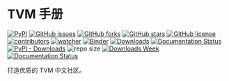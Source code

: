 # TVM 手册

[![PyPI][pypi-badge]][pypi-link]
[![GitHub issues][issue-badge]][issue-link]
[![GitHub forks][fork-badge]][fork-link]
[![GitHub stars][star-badge]][star-link]
[![GitHub license][license-badge]][license-link]
[![contributors][contributor-badge]][contributor-link]
[![watcher][watcher-badge]][watcher-link]
[![Binder][binder-badge]][binder-link]
[![Downloads][download-badge]][download-link]
[![Documentation Status][status-badge]][status-link]
[![PyPI - Downloads][install-badge]][install-link]
![repo size](https://img.shields.io/github/repo-size/xinetzone/tvm-book.svg)
[![Downloads Week](https://pepy.tech/badge/tvm-book/week)](https://pepy.tech/project/tvm-book)
[![Documentation Status][rtd-badge]][rtd-link]

[pypi-badge]: https://img.shields.io/pypi/v/tvm-book.svg
[pypi-link]: https://pypi.org/project/tvm-book/
[issue-badge]: https://img.shields.io/github/issues/xinetzone/tvm-book
[issue-link]: https://github.com/xinetzone/tvm-book/issues
[fork-badge]: https://img.shields.io/github/forks/xinetzone/tvm-book
[fork-link]: https://github.com/xinetzone/tvm-book/network
[star-badge]: https://img.shields.io/github/stars/xinetzone/tvm-book
[star-link]: https://github.com/xinetzone/tvm-book/stargazers
[license-badge]: https://img.shields.io/github/license/xinetzone/tvm-book
[license-link]: https://github.com/xinetzone/tvm-book/LICENSE
[contributor-badge]: https://img.shields.io/github/contributors/xinetzone/tvm-book
[contributor-link]: https://github.com/xinetzone/tvm-book/contributors
[watcher-badge]: https://img.shields.io/github/watchers/xinetzone/tvm-book
[watcher-link]: https://github.com/xinetzone/tvm-book/watchers
[binder-badge]: https://mybinder.org/badge_logo.svg
[binder-link]: https://mybinder.org/v2/gh/xinetzone/tvm-book/main
[install-badge]: https://img.shields.io/pypi/dw/tvm-book?label=pypi%20installs
[install-link]: https://pypistats.org/packages/tvm-book
[status-badge]: https://readthedocs.org/projects/tvm-book/badge/?version=latest
[status-link]: https://tvm-book.readthedocs.io/zh/latest/?badge=latest
[download-badge]: https://pepy.tech/badge/tvm-book
[download-link]: https://pepy.tech/project/tvm-book
[rtd-badge]: https://readthedocs.org/projects/tvm-book/badge/?version=latest
[rtd-link]: https://tvm-book.readthedocs.io/zh/latest/?badge=latest

打造优质的 TVM 中文社区。
